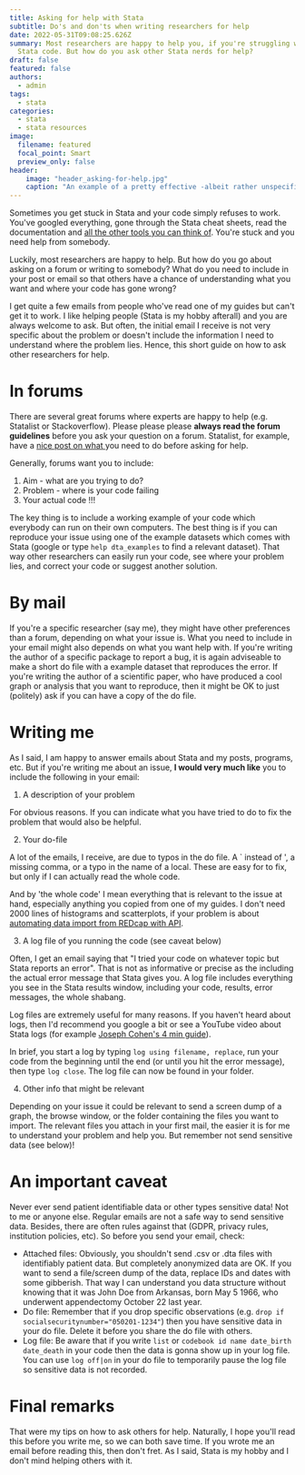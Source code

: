 ```yaml
---
title: Asking for help with Stata
subtitle: Do's and don'ts when writing researchers for help
date: 2022-05-31T09:08:25.626Z
summary: Most researchers are happy to help you, if you're struggling with your
  Stata code. But how do you ask other Stata nerds for help?
draft: false
featured: false
authors:
  - admin
tags:
  - stata
categories:
  - stata
  - stata resources
image:
  filename: featured
  focal_point: Smart
  preview_only: false
header:
    image: "header_asking-for-help.jpg"
    caption: "An example of a pretty effective -albeit rather unspecific- plea for help."
---
```

Sometimes you get stuck in Stata and your code simply refuses to work. You've googled everything, gone through the Stata cheat sheets, read the documentation and [all the other tools you can think of](https://www.ebbehoej.dk/post/stata-ressources-for-beginners/). You're stuck and you need help from somebody.

Luckily, most researchers are happy to help. But how do you go about asking on a forum or writing to somebody? What do you need to include in your post or email so that others have a chance of understanding what you want and where your code has gone wrong?

I get quite a few emails from people who've read one of my guides but can't get it to work. I like helping people (Stata is my hobby afterall) and you are always welcome to ask. But often, the initial email I receive is not very specific about the problem or doesn't include the information I need to understand where the problem lies. Hence, this short guide on how to ask other researchers for help.

# In forums

There are several great forums where experts are happy to help (e.g. Statalist or Stackoverflow). Please please please **always read the forum guidelines** before you ask your question on a forum. Statalist, for example, have a [nice post on what ](https://www.statalist.org/forums/help)you need to do before asking for help.

Generally, forums want you to include:

1. Aim - what are you trying to do?
2. Problem - where is your code failing
3. Your actual code !!!

The key thing is to include a working example of your code which everybody can run on their own computers. The best thing is if you can reproduce your issue using one of the example datasets which comes with Stata (google or type `help dta_examples` to find a relevant dataset). That way other researchers can easily run your code, see where your problem lies, and correct your code or suggest another solution.

# By mail

If you're a specific researcher (say me), they might have other preferences than a forum, depending on what your issue is. What you need to include in your email might also depends on what you want help with. If you're writing the author of a specific package to report a bug, it is again adviseable to make a short do file with a example dataset that reproduces the error. If you're writing the author of a scientific paper, who have produced a cool graph or analysis that you want to reproduce, then it might be OK to just (politely) ask if you can have a copy of the do file.

# Writing me

As I said, I am happy to answer emails about Stata and my posts, programs, etc. But if you're writing me about an issue, **I would very much like** you to include the following in your email:

1. A description of your problem

For obvious reasons. If you can indicate what you have tried to do to fix the problem that would also be helpful.

2. Your do-file

A lot of the emails, I receive, are due to typos in the do file. A ` instead of  ', a missing comma, or a typo in the name of a local. These are easy for to fix, but only if I can actually read the whole code.

And by 'the whole code' I mean everything that is relevant to the issue at hand, especially anything you copied from one of my guides. I don't need 2000 lines of histograms and scatterplots, if your problem is about [automating data import from REDcap with API](https://www.ebbehoej.dk/post/automating-data-import-from-redcap/).

3. A log file of you running the code (see caveat below)

Often, I get an email saying that "I tried  your code on whatever topic but Stata reports an error". That is not as informative or precise as the including the actual error message that Stata gives you. A log file includes everything you see in the Stata results window, including your code, results, error messages, the whole shabang.

Log files are extremely useful for many reasons. If you haven't heard about logs, then I'd recommend you google a bit or see a YouTube video about Stata logs (for example [Joseph Cohen's 4 min guide](https://www.youtube.com/watch?v=VD_QHHC4F6k)).

In brief, you start a log by typing `log using filename, replace`, run your code from the beginning until the end (or until you hit the error message), then type `log close`. The log file can now be found in your folder.

4. Other info that might be relevant

Depending on your issue it could be relevant to send a screen dump of a graph, the browse window, or the folder containing the files you want to import. The relevant files you attach in your first mail, the easier it is for me to understand your problem and help you. But remember not send sensitive data (see below)!

# An important caveat

Never ever send patient identifiable data or other types sensitive data! Not to me or anyone else. Regular emails are not a safe way to send sensitive data. Besides, there are often rules against that (GDPR, privacy rules, institution policies, etc). So before you send your email, check:

* Attached files: Obviously, you shouldn't send .csv or .dta files with identifiably patient data. But completely anonymized data are OK. If you want to send a file/screen dump of the data, replace IDs and dates with some gibberish. That way I can understand you data structure without knowing that it was John Doe from Arkansas, born May 5 1966, who underwent appendectomy October 22 last year.
* Do file: Remember that if you drop specific observations (e.g. `drop if socialsecuritynumber="050201-1234"`) then you have sensitive data in your do file. Delete it before you share the do file with others.
* Log file: Be aware that if you write `list` or `codebook id name date_birth date_death` in your code then the data is gonna show up in your log file. You can use `log off|on` in your do file to temporarily pause the log file so sensitive data is not recorded.

# Final remarks

That were my tips on how to ask others for help. Naturally, I hope you'll read this before you write me, so we can both save time. If you wrote me an email before reading this, then don't fret. As I said, Stata is my hobby and I don't mind helping others with it.
